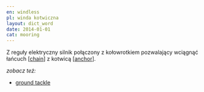 ```yaml
---
en: windless
pl: winda kotwiczna
layout: dict_word
date: 2014-01-01
cat: mooring
---
```


Z reguły elektryczny silnik połączony z kołowrotkiem pozwalający wciągnąć łańcuch [[chain](/dict/c/chain.html)] 
z kotwicą [[anchor](/dict/a/anchor.html)].

*zobacz też:*

* [ground tackle](/dict/g/ground-tackle.html)
